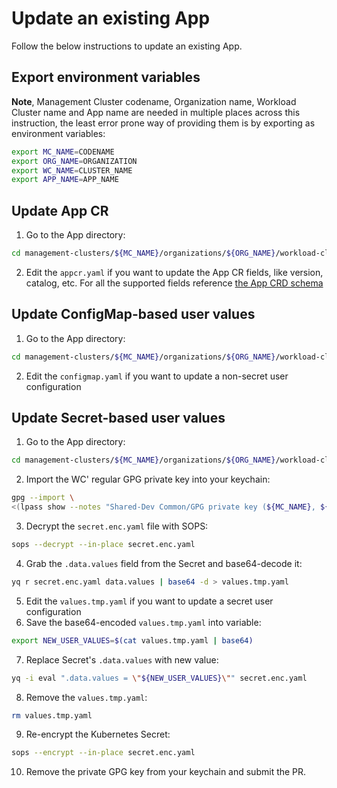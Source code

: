 # Update an existing App

Follow the below instructions to update an existing App.

## Export environment variables

**Note**, Management Cluster codename, Organization name, Workload Cluster name and App name are needed in multiple places across this instruction, the least error prone way of providing them is by exporting as environment variables:

```sh
export MC_NAME=CODENAME
export ORG_NAME=ORGANIZATION
export WC_NAME=CLUSTER_NAME
export APP_NAME=APP_NAME
```

## Update App CR

1. Go to the App directory:

```sh
cd management-clusters/${MC_NAME}/organizations/${ORG_NAME}/workload-clusters/${WC_NAME}/apps/${APP_NAME}
```

2. Edit the `appcr.yaml` if you want to update the App CR fields, like version, catalog, etc. For all the supported fields reference [the App CRD schema](https://docs.giantswarm.io/ui-api/management-api/crd/apps.application.giantswarm.io/)

## Update ConfigMap-based user values

1. Go to the App directory:

```sh
cd management-clusters/${MC_NAME}/organizations/${ORG_NAME}/workload-clusters/${WC_NAME}/apps/${APP_NAME}
```

2. Edit the `configmap.yaml` if you want to update a non-secret user configuration

## Update Secret-based user values

1. Go to the App directory:

```sh
cd management-clusters/${MC_NAME}/organizations/${ORG_NAME}/workload-clusters/${WC_NAME}/apps/${APP_NAME}
```

2. Import the WC' regular GPG private key into your keychain:

```sh
gpg --import \
<(lpass show --notes "Shared-Dev Common/GPG private key (${MC_NAME}, ${WC_NAME}, Flux)")
```

3. Decrypt the `secret.enc.yaml` file with SOPS:

```sh
sops --decrypt --in-place secret.enc.yaml
```

4. Grab the `.data.values` field from the Secret and base64-decode it:

```sh
yq r secret.enc.yaml data.values | base64 -d > values.tmp.yaml
```

5. Edit the `values.tmp.yaml` if you want to update a secret user configuration
6. Save the base64-encoded `values.tmp.yaml` into variable:

```sh
export NEW_USER_VALUES=$(cat values.tmp.yaml | base64)
```

7. Replace Secret's `.data.values` with new value:

```sh
yq -i eval ".data.values = \"${NEW_USER_VALUES}\"" secret.enc.yaml
```

8. Remove the `values.tmp.yaml`:

```sh
rm values.tmp.yaml
```

9. Re-encrypt the Kubernetes Secret:

```sh
sops --encrypt --in-place secret.enc.yaml
```

10. Remove the private GPG key from your keychain and submit the PR.
